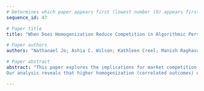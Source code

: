 ```yaml
--- 
# Determines which paper appears first (lowest number (0) appears first)
sequence_id: 47

# Paper title 
title: "When Does Homogenization Reduce Competition in Algorithmic Personalized Pricing?"

# Paper authors 
authors: "Nathanael Jo; Ashia C. Wilson; Kathleen Creel; Manish Raghavan"

# Paper abstract 
abstract: "This paper explores the implications for market competition of increasing homogenization between personalized pricing algorithms. 
Our analysis reveals that higher homogenization (correlated outcomes) diminishes consumer welfare. Furthermore, as consumers become more price sensitive, firms are increasingly incentivized to compromise on the accuracy of their predictions in exchange for coordination. Our results underscore the potential anti-competitive effects of algorithmic pricing and highlight the need for refined antitrust approaches in the era of digital markets."

--- 
```

